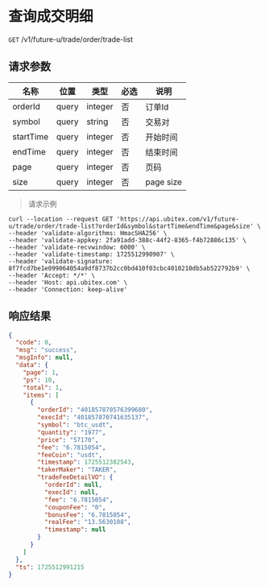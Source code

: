 # 查询成交明细

`GET` /v1/future-u/trade/order/trade-list

## 请求参数

| 名称        | 位置    | 类型      | 必选 | 说明   |
|-----------|-------|---------|----|------|
| orderId   | query | integer | 否  | 订单Id |
| symbol    | query | string  | 否  | 交易对  |
| startTime | query | integer | 否  | 开始时间 |
| endTime   | query | integer | 否  | 结束时间 |
| page      | query | integer | 否  | 页码   |
| size      | query | integer | 否  | page size  |

> 请求示例

```shell
curl --location --request GET 'https://api.ubitex.com/v1/future-u/trade/order/trade-list?orderId&symbol&startTime&endTime&page&size' \
--header 'validate-algorithms: HmacSHA256' \
--header 'validate-appkey: 2fa91add-388c-44f2-8365-f4b72886c135' \
--header 'validate-recvwindow: 6000' \
--header 'validate-timestamp: 1725512990907' \
--header 'validate-signature: 8f7fcd7be1e099064054a9df8737b2cc0bd410f03cbc4010210db5ab522792b9' \
--header 'Accept: */*' \
--header 'Host: api.ubitex.com' \
--header 'Connection: keep-alive'
```

## 响应结果

```json
{
  "code": 0,
  "msg": "success",
  "msgInfo": null,
  "data": {
    "page": 1,
    "ps": 10,
    "total": 1,
    "items": [
      {
        "orderId": "401857870576399680",
        "execId": "401857870741635137",
        "symbol": "btc_usdt",
        "quantity": "1977",
        "price": "57170",
        "fee": "6.7815054",
        "feeCoin": "usdt",
        "timestamp": 1725512382543,
        "takerMaker": "TAKER",
        "tradeFeeDetailVO": {
          "orderId": null,
          "execId": null,
          "fee": "6.7815054",
          "couponFee": "0",
          "bonusFee": "6.7815054",
          "realFee": "13.5630108",
          "timestamp": null
        }
      }
    ]
  },
  "ts": 1725512991215
}
```

